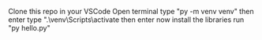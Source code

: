 Clone this repo in your VSCode
Open terminal 
type "py -m venv venv" then enter
type ".\venv\Scripts\activate then enter
now install the libraries 
run "py hello.py"
